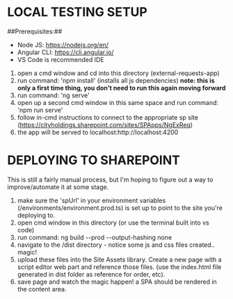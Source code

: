# LOCAL TESTING SETUP #

##Prerequisites:##
- Node JS: https://nodejs.org/en/
- Angular CLI: https://cli.angular.io/ 
- VS Code is recommended IDE

1. open a cmd window and cd into this directory (external-requests-app)
2. run command: 'npm install' (installs all js dependencies)  **note: this is only a first time thing, you don't need to run this again moving forward**
3. run command: 'ng serve'
4. open up a second cmd window in this same space and run command: 'npm run serve'
5. follow in-cmd instructions to connect to the appropriate sp site (https://cityholdings.sharepoint.com/sites/SPApps/NgExReq)
6. the app will be served to localhost:http://localhost:4200


# DEPLOYING TO SHAREPOINT #

This is still a fairly manual process, but I'm hoping to figure out a way to improve/automate it at some stage.

1. make sure the 'spUrl' in your environment variables (/environments/environment.prod.ts) is set up to point to the site you're deploying to.
2. open cmd window in this directory (or use the terminal built into vs code)
3. run command: ng build --prod --output-hashing none
4. navigate to the /dist directory - notice some js and css files created.. magic!
5. upload these files into the Site Assets library. Create a new page with a script editor web part and reference those files. (use the index.html file generated in dist folder as reference for order, etc). 
6. save page and watch the magic happen! a SPA should be rendered in the content area.
